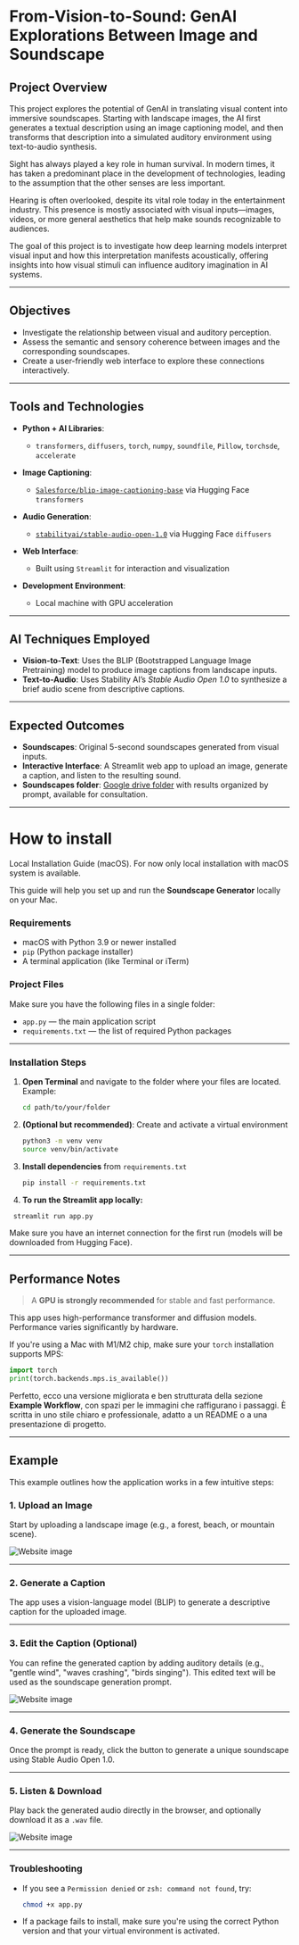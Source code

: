 # From-Vision-to-Sound: GenAI Explorations Between Image and Soundscape

## Project Overview

This project explores the potential of GenAI in translating visual content into immersive soundscapes. Starting with landscape images, the AI first generates a textual description using an image captioning model, and then transforms that description into a simulated auditory environment using text-to-audio synthesis.

Sight has always played a key role in human survival. In modern times, it has taken a predominant place in the development of technologies, leading to the assumption that the other senses are less important.

Hearing is often overlooked, despite its vital role today in the entertainment industry. This presence is mostly associated with visual inputs—images, videos, or more general aesthetics that help make sounds recognizable to audiences.

The goal of this project is to investigate how deep learning models interpret visual input and how this interpretation manifests acoustically, offering insights into how visual stimuli can influence auditory imagination in AI systems.

---

## Objectives

* Investigate the relationship between visual and auditory perception.
* Assess the semantic and sensory coherence between images and the corresponding soundscapes.
* Create a user-friendly web interface to explore these connections interactively.

---

## Tools and Technologies

* **Python + AI Libraries**:

  * `transformers`, `diffusers`, `torch`, `numpy`, `soundfile`, `Pillow`, `torchsde`, `accelerate`

* **Image Captioning**:

  * [`Salesforce/blip-image-captioning-base`](https://huggingface.co/Salesforce/blip-image-captioning-base) via Hugging Face `transformers`

* **Audio Generation**:

  * [`stabilityai/stable-audio-open-1.0`](https://huggingface.co/stabilityai/stable-audio-open-1.0) via Hugging Face `diffusers`

* **Web Interface**:

  * Built using `Streamlit` for interaction and visualization

* **Development Environment**:

  * Local machine with GPU acceleration

---

## AI Techniques Employed

* **Vision-to-Text**: Uses the BLIP (Bootstrapped Language Image Pretraining) model to produce image captions from landscape inputs.
* **Text-to-Audio**: Uses Stability AI’s *Stable Audio Open 1.0* to synthesize a brief audio scene from descriptive captions.

---

## Expected Outcomes

* **Soundscapes**: Original 5-second soundscapes generated from visual inputs.
* **Interactive Interface**: A Streamlit web app to upload an image, generate a caption, and listen to the resulting sound.
* **Soundscapes folder**: [Google drive folder](https://drive.google.com/drive/folders/1C4PcwewEqcHzgb4Ak4kEKICSO8oAyHnF?usp=sharing) with results organized by prompt, available for consultation. 

---

# How to install

Local Installation Guide (macOS). For now only local installation with macOS system is available.

This guide will help you set up and run the **Soundscape Generator** locally on your Mac.

### Requirements

* macOS with Python 3.9 or newer installed
* `pip` (Python package installer)
* A terminal application (like Terminal or iTerm)

### Project Files

Make sure you have the following files in a single folder:

* `app.py` — the main application script
* `requirements.txt` — the list of required Python packages

---

### Installation Steps

1. **Open Terminal** and navigate to the folder where your files are located.
   Example:

   ```bash
   cd path/to/your/folder
   ```

2. **(Optional but recommended)**: Create and activate a virtual environment

   ```bash
   python3 -m venv venv
   source venv/bin/activate
   ```

3. **Install dependencies** from `requirements.txt`

   ```bash
   pip install -r requirements.txt
   ```


4. **To run the Streamlit app locally:**

  ```bash
   streamlit run app.py
   ```

Make sure you have an internet connection for the first run (models will be downloaded from Hugging Face).

---


## Performance Notes

> A **GPU is strongly recommended** for stable and fast performance.

This app uses high-performance transformer and diffusion models. Performance varies significantly by hardware.

If you're using a Mac with M1/M2 chip, make sure your `torch` installation supports MPS:

```python
import torch
print(torch.backends.mps.is_available())
```

Perfetto, ecco una versione migliorata e ben strutturata della sezione **Example Workflow**, con spazi per le immagini che raffigurano i passaggi. È scritta in uno stile chiaro e professionale, adatto a un README o a una presentazione di progetto.

---

## Example

This example outlines how the application works in a few intuitive steps:

### 1. **Upload an Image**

Start by uploading a landscape image (e.g., a forest, beach, or mountain scene).

![Website image](https://github.com/napstablook911/From-Vision-to-Sound-GenAI-Explorations-Between-Image-and-Soundscape/blob/main/images/Screenshot%202025-07-04%20at%2010.26.33.png)

---

### 2. **Generate a Caption**

The app uses a vision-language model (BLIP) to generate a descriptive caption for the uploaded image.

---

### 3. **Edit the Caption (Optional)**

You can refine the generated caption by adding auditory details (e.g., "gentle wind", "waves crashing", "birds singing"). This edited text will be used as the soundscape generation prompt.

![Website image](https://github.com/napstablook911/From-Vision-to-Sound-GenAI-Explorations-Between-Image-and-Soundscape/blob/main/images/Screenshot%202025-07-04%20at%2010.27.06.png)

---

### 4. **Generate the Soundscape**

Once the prompt is ready, click the button to generate a unique soundscape using Stable Audio Open 1.0.

---

### 5. **Listen & Download**

Play back the generated audio directly in the browser, and optionally download it as a `.wav` file.

![Website image](https://github.com/napstablook911/From-Vision-to-Sound-GenAI-Explorations-Between-Image-and-Soundscape/blob/main/images/Screenshot%202025-07-04%20at%2010.29.23.png)

---

### Troubleshooting

* If you see a `Permission denied` or `zsh: command not found`, try:

  ```bash
  chmod +x app.py
  ```

* If a package fails to install, make sure you're using the correct Python version and that your virtual environment is activated.



 

